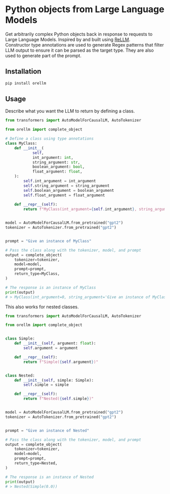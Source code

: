 # Python objects from Large Language Models

Get arbitrarily complex Python objects back in response to requests to Large Language Models. Inspired by and built using [ReLLM](https://github.com/r2d4/rellm).   
Constructor type annotations are used to generate Regex patterns that filter LLM output to ensure it can be parsed as the target type. They are also used to generate part of the prompt.

## Installation

```bash
pip install orellm
```

## Usage

Describe what you want the LLM to return by defining a class.

```python
from transformers import AutoModelForCausalLM, AutoTokenizer

from orellm import complete_object

# Define a class using type annotations
class MyClass:
    def __init__(
            self,
            int_argument: int,
            string_argument: str,
            boolean_argument: bool,
            float_argument: float,
    ):
        self.int_argument = int_argument
        self.string_argument = string_argument
        self.boolean_argument = boolean_argument
        self.float_argument = float_argument
        
    def __repr__(self):
        return f"MyClass(int_argument={self.int_argument}, string_argument={self.string_argument}, boolean_argument={self.boolean_argument}, float_argument={self.float_argument})"


model = AutoModelForCausalLM.from_pretrained("gpt2")
tokenizer = AutoTokenizer.from_pretrained("gpt2")


prompt = "Give an instance of MyClass"

# Pass the class along with the tokenizer, model, and prompt
output = complete_object(
    tokenizer=tokenizer,
    model=model,
    prompt=prompt,
    return_type=MyClass,
)

# The response is an instance of MyClass
print(output)
# > MyClass(int_argument=0, string_argument='Give an instance of MyClass', boolean_argument=False, float_argument=0.0)
```

This also works for nested classes.

```python
from transformers import AutoModelForCausalLM, AutoTokenizer

from orellm import complete_object


class Simple:
    def __init__(self, argument: float):
        self.argument = argument

    def __repr__(self):
        return f"Simple({self.argument})"


class Nested:
    def __init__(self, simple: Simple):
        self.simple = simple

    def __repr__(self):
        return f"Nested({self.simple})"


model = AutoModelForCausalLM.from_pretrained("gpt2")
tokenizer = AutoTokenizer.from_pretrained("gpt2")


prompt = "Give an instance of Nested"

# Pass the class along with the tokenizer, model, and prompt
output = complete_object(
    tokenizer=tokenizer,
    model=model,
    prompt=prompt,
    return_type=Nested,
)

# The response is an instance of Nested
print(output)
# > Nested(Simple(0.0))
```